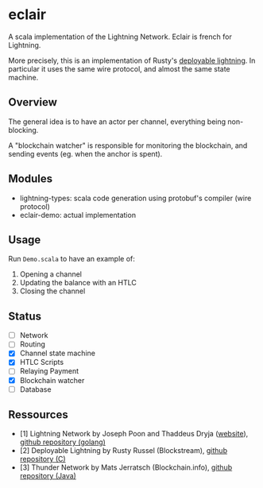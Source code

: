 # eclair

A scala implementation of the Lightning Network. Eclair is french for Lightning.

More precisely, this is an implementation of Rusty's [deployable lightning](https://github.com/ElementsProject/lightning/raw/master/doc/deployable-lightning.pdf). In particular it uses the same wire protocol, and almost the same state machine.

## Overview
The general idea is to have an actor per channel, everything being non-blocking.

A "blockchain watcher" is responsible for monitoring the blockchain, and sending events (eg. when the anchor is spent).

## Modules
* lightning-types: scala code generation using protobuf's compiler (wire protocol)
* eclair-demo: actual implementation

## Usage
Run `Demo.scala` to have an example of:
 1. Opening a channel
 2. Updating the balance with an HTLC
 3. Closing the channel

## Status
- [ ] Network
- [ ] Routing
- [X] Channel state machine
- [X] HTLC Scripts
- [ ] Relaying Payment
- [X] Blockchain watcher
- [ ] Database

## Ressources

- [1] Lightning Network by Joseph Poon and Thaddeus Dryja ([website](http://lightning.network)), [github repository (golang)](https://github.com/LightningNetwork/lnd)
- [2] Deployable Lightning by Rusty Russel (Blockstream), [github repository (C)](https://github.com/ElementsProject/lightning)
- [3] Thunder Network by Mats Jerratsch (Blockchain.info), [github repository (Java)](https://github.com/matsjj/thundernetwork)
